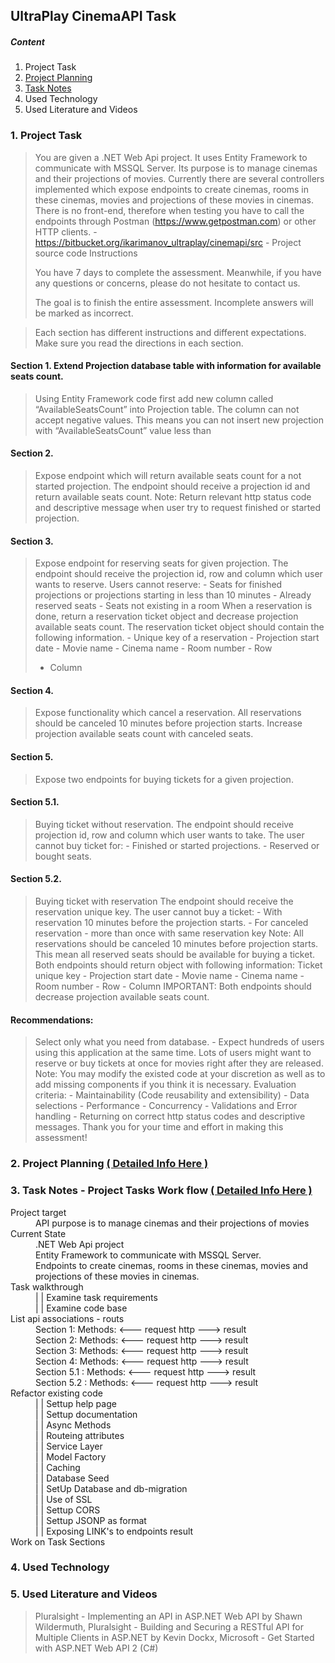 ## UltraPlay CinemaAPI Task
##### Content
1. Project Task
2. [Project Planning](https://github.com/VeselinovStf/UP_CinamaSystem/projects/1 "Details Here")
3. [ Task Notes  ](https://github.com/VeselinovStf/UP_CinamaSystem/projects/2 "( Detail Here )")
4. Used Technology
5. Used Literature and Videos

### 1. Project Task 
	
> You are given a .NET Web Api project. It uses Entity Framework to communicate with MSSQL Server. Its purpose is to manage cinemas and their projections of movies. Currently there are several controllers implemented which expose endpoints to create cinemas, rooms in these cinemas, movies and projections of these movies in cinemas. There is no front-end, therefore when testing you have to call the endpoints through Postman (https://www.getpostman.com) or other HTTP clients. - https://bitbucket.org/ikarimanov_ultraplay/cinemapi/src   - Project source code Instructions 
> 
>  You have 7 days to complete the assessment.  Meanwhile, if you have any questions or concerns, please do not hesitate to contact us. 
> 
>  The goal is to finish the entire assessment. Incomplete answers will be marked as incorrect.

> 
> Each section has different instructions and different expectations. Make sure you read the directions in each section.

#### Section 1. Extend Projection database table with information for available seats count.
	
> Using Entity Framework code first add new column called “AvailableSeatsCount” into Projection table. The column can not accept negative values. This means you can not insert new projection with “AvailableSeatsCount” value less than 
#### Section 2. 
	
> Expose endpoint which will return available seats count for a not started projection. The endpoint should receive a projection id and return available seats count. Note: Return relevant http status code and descriptive message when user try to request finished or started projection. 
#### Section 3.
>  Expose endpoint for reserving seats for given projection. The endpoint should receive the projection id, row and column which user wants to reserve. Users cannot reserve: - Seats for finished projections or projections starting in less than 10 minutes - Already reserved seats - Seats not existing in a room
> When a reservation is done, return a reservation ticket object and decrease projection available seats count. The reservation ticket object should contain the following information. - Unique key of a reservation - Projection start date - Movie name - Cinema name - Room number - Row
> - Column
#### Section 4. 
	
> Expose functionality which cancel a reservation. All reservations should be canceled 10 minutes before projection starts. Increase projection available seats count with canceled seats. 
#### Section 5. 
	
> Expose two endpoints for buying tickets for a given projection. 
#### Section 5.1.
	 
> Buying ticket without reservation. The endpoint should receive projection id, row and column which user wants to take. The user cannot buy ticket for:  - Finished or started projections.  - Reserved or bought seats.
#### Section 5.2. 
	
> Buying ticket with reservation The endpoint should receive the reservation unique key. The user cannot buy a ticket:   - With reservation 10 minutes before the projection starts.    - For canceled reservation   - more than once with same reservation key Note: All reservations should be canceled 10 minutes before projection starts. This mean all reserved seats should be available for buying a ticket. Both endpoints should return object with following information: Ticket unique key - Projection start date - Movie name - Cinema name - Room number - Row - Column IMPORTANT: Both endpoints should decrease projection available seats count.

#### Recommendations:  
	
> Select only what you need from database. - Expect hundreds of users using this application at the same time. Lots of users might want to reserve or buy tickets at once for movies right after they are released. Note: You may modify the existed code at your discretion as well as to add missing components if you think it is necessary. Evaluation criteria: - Maintainability (Code reusability and extensibility) - Data selections - Performance - Concurrency - Validations and Error handling - Returning on correct http status codes and descriptive messages. Thank you for your time and effort in making this assessment! 

### 2. Project Planning [( Detailed Info Here )](https://github.com/VeselinovStf/UP_CinamaSystem/projects/1 "( Details Here )")

### 3. Task Notes - Project Tasks Work flow [( Detailed Info Here )](https://github.com/VeselinovStf/UP_CinamaSystem/projects/2 "( Detail Here )")

<dl>
  <dt>Project target</dt>
   <dd>API purpose is to manage cinemas and their projections of movies</dd>
  <dt>Current State</dt>
  <dd> .NET Web Api project</dd>
  <dd>Entity Framework to communicate with MSSQL Server.</dd>
<dd> Endpoints to create cinemas, rooms in these cinemas, movies and projections of these movies in cinemas.</dd>
  <dt>Task walkthrough</dt>
<dd> | | Examine task requirements </dd>
  <dd> | | Examine code base</dd>
  <dt> List api associations - routs</dt>
	<dd>Section 1: Methods: <--- request http ---> result </dd> 
  <dd>Section 2: Methods: <--- request http ---> result </dd> 
<dd>Section 3: Methods: <--- request http ---> result </dd> 
<dd>Section 4: Methods: <--- request http ---> result </dd> 
<dd>Section 5.1 : Methods: <--- request http ---> result </dd> 
<dd>Section 5.2 : Methods: <--- request http ---> result </dd> 
  <dt> Refactor existing code</dt>
	<dd>| | Settup help page </dd>
	<dd>| | Settup documentation </dd>
	<dd>| | Async Methods </dd>
	<dd>| | Routeing attributes </dd>
	<dd>| | Service Layer </dd>
	<dd>| | Model Factory </dd>
	<dd>| | Caching </dd>
	<dd>| | Database Seed</dd>
	<dd> | | SetUp Database and db-migration </dd>
	<dd>| | Use of SSL </dd>
	<dd>| | Settup CORS </dd>
	<dd>| | Settup JSONP as format </dd>
	<dd>| | Exposing LINK's to endpoints result </dd>	
  <dt> Work on Task Sections </dt>
</dl>

### 4. Used Technology
### 5. Used Literature and Videos

> Pluralsight - Implementing an API in ASP.NET Web API by Shawn Wildermuth, 
> 	Pluralsight - Building and Securing a RESTful API for Multiple Clients in 	ASP.NET by Kevin Dockx, 
> 	Microsoft - Get Started with ASP.NET Web API 2 (C#) 

